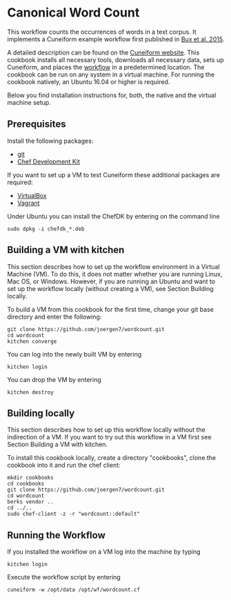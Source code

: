 # Canonical Word Count

This workflow counts the occurrences of words in a text corpus. It implements a Cuneiform example workflow first published in [Bux et al. 2015](http://cuneiform-lang.org/publications/bux_saasfee_vldb_2015.pdf).

A detailed description can be found on the [Cuneiform website](http://cuneiform-lang.org/examples/2016/07/31/wordcount/). This cookbook installs all necessary tools, downloads all necessary data, sets up Cuneiform, and places the [workflow](https://github.com/joergen7/wordcount/blob/master/templates/wordcount.cf.erb) in a predetermined location. The cookbook can be run on any system in a virtual machine. For running the cookbook natively, an Ubuntu 16.04 or higher is required.

Below you find installation instructions for, both, the native and the virtual machine setup.

## Prerequisites

Install the following packages:

- [git](https://git-scm.com/)
- [Chef Development Kit](https://downloads.chef.io/chef-dk/)

If you want to set up a VM to test Cuneiform these additional packages are required:

- [VirtualBox](https://www.virtualbox.org/)
- [Vagrant](https://www.vagrantup.com/)


Under Ubuntu you can install the ChefDK by entering on the command line

    sudo dpkg -i chefdk_*.deb


## Building a VM with kitchen

This section describes how to set up the workflow environment in a Virtual
Machine (VM). To do this, it does not matter whether you are running Linux,
Mac OS, or Windows. However, if you are running an Ubuntu and want to set up
the workflow locally (without creating a VM), see Section Building locally.

To build a VM from this cookbook for the first time, change your git
base directory and enter the following:

    git clone https://github.com/joergen7/wordcount.git
    cd wordcount
    kitchen converge
    
You can log into the newly built VM by entering

    kitchen login
    
You can drop the VM by entering

    kitchen destroy

## Building locally

This section describes how to set up this workflow locally without the indirection
of a VM. If you want to try out this workflow in a VM first see Section Building a VM with kitchen.

To install this cookbook locally, create a directory "cookbooks", clone the cookbook
into it and run the chef client:

    mkdir cookbooks
    cd cookbooks
    git clone https://github.com/joergen7/wordcount.git
    cd wordcount
    berks vendor ..
    cd ../..
    sudo chef-client -z -r "wordcount::default"
    
## Running the Workflow

If you installed the workflow on a VM log into the machine by typing

    kitchen login
    
Execute the workflow script by entering

    cuneiform -w /opt/data /opt/wf/wordcount.cf
    
    


